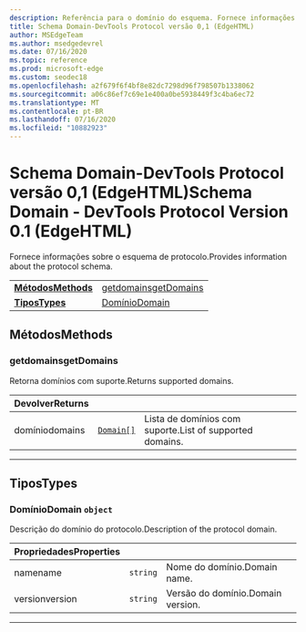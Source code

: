 ```yaml
---
description: Referência para o domínio do esquema. Fornece informações sobre o esquema de protocolo.
title: Schema Domain-DevTools Protocol versão 0,1 (EdgeHTML)
author: MSEdgeTeam
ms.author: msedgedevrel
ms.date: 07/16/2020
ms.topic: reference
ms.prod: microsoft-edge
ms.custom: seodec18
ms.openlocfilehash: a2f679f6f4bf8e82dc7298d96f798507b1338062
ms.sourcegitcommit: a06c86ef7c69e1e400a0be5938449f3c4ba6ec72
ms.translationtype: MT
ms.contentlocale: pt-BR
ms.lasthandoff: 07/16/2020
ms.locfileid: "10882923"
---
```

# <span data-ttu-id="e6067-104">Schema Domain-DevTools Protocol versão 0,1 (EdgeHTML)</span><span class="sxs-lookup"><span data-stu-id="e6067-104">Schema Domain - DevTools Protocol Version 0.1 (EdgeHTML)</span></span>  

<span data-ttu-id="e6067-105">Fornece informações sobre o esquema de protocolo.</span><span class="sxs-lookup"><span data-stu-id="e6067-105">Provides information about the protocol schema.</span></span>

| | |
|-|-|
| [**<span data-ttu-id="e6067-106">Métodos</span><span class="sxs-lookup"><span data-stu-id="e6067-106">Methods</span></span>**](#methods) | [<span data-ttu-id="e6067-107">getdomains</span><span class="sxs-lookup"><span data-stu-id="e6067-107">getDomains</span></span>](#getdomains) |
| [**<span data-ttu-id="e6067-108">Tipos</span><span class="sxs-lookup"><span data-stu-id="e6067-108">Types</span></span>**](#types) | [<span data-ttu-id="e6067-109">Domínio</span><span class="sxs-lookup"><span data-stu-id="e6067-109">Domain</span></span>](#domain) |
## <span data-ttu-id="e6067-110">Métodos</span><span class="sxs-lookup"><span data-stu-id="e6067-110">Methods</span></span>

### <span data-ttu-id="e6067-111">getdomains</span><span class="sxs-lookup"><span data-stu-id="e6067-111">getDomains</span></span>
<span data-ttu-id="e6067-112">Retorna domínios com suporte.</span><span class="sxs-lookup"><span data-stu-id="e6067-112">Returns supported domains.</span></span>

<table>
    <thead>
        <tr>
            <th><span data-ttu-id="e6067-113">Devolver</span><span class="sxs-lookup"><span data-stu-id="e6067-113">Returns</span></span></th>
            <th></th>
            <th></th>
        </tr>
    </thead>
    <tbody>
        <tr>
            <td><span data-ttu-id="e6067-114">domínio</span><span class="sxs-lookup"><span data-stu-id="e6067-114">domains</span></span></td>
            <td><a href="#domain"><code class="flyout">Domain[]</code></a></td>
            <td><span data-ttu-id="e6067-115">Lista de domínios com suporte.</span><span class="sxs-lookup"><span data-stu-id="e6067-115">List of supported domains.</span></span></td>
        </tr>
    </tbody>
</table>

---

## <span data-ttu-id="e6067-116">Tipos</span><span class="sxs-lookup"><span data-stu-id="e6067-116">Types</span></span>

### <a name="domain"></a> <span data-ttu-id="e6067-117">Domínio</span><span class="sxs-lookup"><span data-stu-id="e6067-117">Domain</span></span> `object`

<span data-ttu-id="e6067-118">Descrição do domínio do protocolo.</span><span class="sxs-lookup"><span data-stu-id="e6067-118">Description of the protocol domain.</span></span>

<table>
    <thead>
        <tr>
            <th><span data-ttu-id="e6067-119">Propriedades</span><span class="sxs-lookup"><span data-stu-id="e6067-119">Properties</span></span></th>
            <th></th>
            <th></th>
        </tr>
    </thead>
    <tbody>
        <tr>
            <td><span data-ttu-id="e6067-120">name</span><span class="sxs-lookup"><span data-stu-id="e6067-120">name</span></span></td>
            <td><code class="flyout">string</code></td>
            <td><span data-ttu-id="e6067-121">Nome do domínio.</span><span class="sxs-lookup"><span data-stu-id="e6067-121">Domain name.</span></span></td>
        </tr>
        <tr>
            <td><span data-ttu-id="e6067-122">version</span><span class="sxs-lookup"><span data-stu-id="e6067-122">version</span></span></td>
            <td><code class="flyout">string</code></td>
            <td><span data-ttu-id="e6067-123">Versão do domínio.</span><span class="sxs-lookup"><span data-stu-id="e6067-123">Domain version.</span></span></td>
        </tr>
    </tbody>
</table>

---
